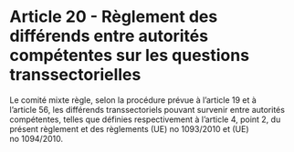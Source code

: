 # Article 20 - Règlement des différends entre autorités compétentes sur les questions transsectorielles


Le comité mixte règle, selon la procédure prévue à l’article 19 et à l’article 56, les différends transsectoriels pouvant survenir entre autorités compétentes, telles que définies respectivement à l’article 4, point 2, du présent règlement et des règlements (UE) no 1093/2010 et (UE) no 1094/2010.
